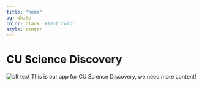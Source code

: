 ```yaml
---
title: "home"
bg: white     
color: black  #text color
style: center
---
```


# CU Science Discovery

![alt text](http://cdn1.bigcommerce.com/server3400/v4eyu8t/products/1668/images/2351/Cthulhu_President_1__28922.1427321197.1280.1280.jpg?c=2 "Cthulhu for Prez")
This is our app for CU Science Discovery, we need more content!
